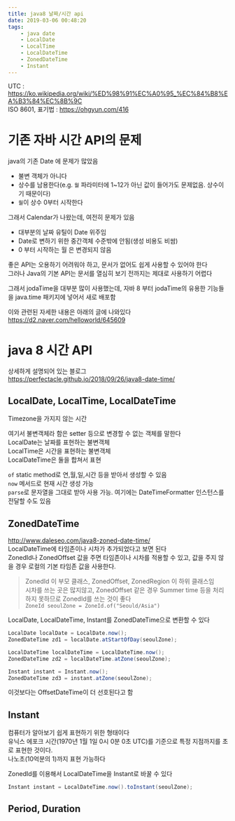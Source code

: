 ```yaml
---
title: java8 날짜/시간 api
date: 2019-03-06 00:48:20
tags:
    - java date
    - LocalDate
    - LocalTime
    - LocalDateTime
    - ZonedDateTime
    - Instant
---
```


UTC : <https://ko.wikipedia.org/wiki/%ED%98%91%EC%A0%95_%EC%84%B8%EA%B3%84%EC%8B%9C>  
ISO 8601, 표기법 : <https://ohgyun.com/416>

# 기존 자바 시간 API의 문제
java의 기존 Date 에 문제가 많았음  
- 불변 객체가 아니다
- 상수를 남용한다(e.g. `월` 파라미터에 1~12가 아닌 값이 들어가도 문제없음. 상수이기 때문이다)
- `월`이 상수 0부터 시작한다

그래서 Calendar가 나왔는데, 여전히 문제가 있음  
- 대부분의 날짜 유틸이 Date 위주임  
- Date로 변하기 위한 중간객체 수준밖에 안됨(생성 비용도 비쌈)
- 0 부터 시작하는 월 은 변경되지 않음

좋은 API는 오용하기 어려워야 하고, 문서가 없어도 쉽게 사용할 수 있어야 한다  
그러나 Java의 기본 API는 문서를 열심히 보기 전까지는 제대로 사용하기 어렵다  

그래서 jodaTime을 대부분 많이 사용했는데, 자바 8 부터 jodaTime의 유용한 기능들을 java.time 패키지에 넣어서 새로 배포함  

이와 관련된 자세한 내용은 아래의 글에 나와있다  
<https://d2.naver.com/helloworld/645609>  

# java 8 시간 API
상세하게 설명되어 있는 블로그  
<https://perfectacle.github.io/2018/09/26/java8-date-time/>  

## LocalDate, LocalTime, LocalDateTime  
Timezone을 가지지 않는 시간  

여기서 불변객체라 함은 setter 등으로 변경할 수 없는 객체를 말한다  
LocalDate는 날짜를 표현하는 불변객체  
LocalTime은 시간을 표현하는 불변객체  
LocalDateTime은 둘을 합쳐서 표현  

`of` static method로 연,월,일,시간 등을 받아서 생성할 수 있음  
`now` 메서드로 현재 시간 생성 가능  
`parse`로 문자열을 그대로 받아 사용 가능. 여기에는 DateTimeFormatter 인스턴스를 전달할 수도 있음  

## ZonedDateTime
<http://www.daleseo.com/java8-zoned-date-time/>  
LocalDateTime에 타임존이나 시차가 추가되었다고 보면 된다  
ZonedId나 ZonedOffset 값을 주면 타임존이나 시차를 적용할 수 있고, 값을 주지 않을 경우 로컬의 기본 타임존 값을 사용한다.  

> ZonedId 이 부모 클래스, ZonedOffset, ZonedRegion 이 하위 클래스임  
> 시차를 쓰는 곳은 많지않고, ZonedOffset 같은 경우 Summer time 등을 처리하지 못하므로 ZonedId를 쓰는 것이 좋다  
> `ZoneId seoulZone = ZoneId.of("Seould/Asia")`  

LocalDate, LocalDateTime, Instant를 ZonedDateTime으로 변환할 수 있다  

```java
LocalDate localDate = LocalDate.now();
ZonedDateTime zd1 = localDate.atStartOfDay(seoulZone);

LocalDateTime localDateTime = LocalDateTime.now();
ZonedDateTime zd2 = localDateTime.atZone(seoulZone);

Instant instant = Instant.now();
ZonedDateTime zd3 = instant.atZone(seoulZone);
```

이것보다는 OffsetDateTime이 더 선호된다고 함  

## Instant  
컴퓨터가 알아보기 쉽게 표현하기 위한 형태이다  
유닉스 에포크 시간(1970년 1월 1일 0시 0분 0초 UTC)를 기준으로 특정 지점까지를 초로 표현한 것이다.  
나노초(10억분의 1)까지 표현 가능하다  

ZonedId를 이용해서 LocalDateTime을 Instant로 바꿀 수 있다  
```java
Instant instant = LocalDateTime.now().toInstant(seoulZone);
```

## Period, Duration  


<!-- more -->